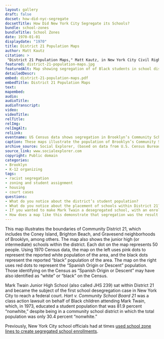 ```yaml
--- 
layout: gallery
draft: false
docset: how-did-nyc-segregate
docsetTitle: How Did New York City Segregate its Schools?
bundle: school-zones
bundleTitle: School Zones
date: 1970-01-01
displaydate: "1970"
title: District 21 Population Maps
author: Matt Kautz
citation: >
 "District 21 Population Maps," Matt Kautz, in New York City Civil Rights History Project, Accessed: [Month Day, Year], https://nyccivilrightshistory.org/gallery/district-21-population-maps.
featured: district-21-population-maps.jpg
featuredAlt: Map showing segregation of of Black students in school districts
detailedDescr: 
embed: district-21-population-maps.pdf
embedTitle: District 21 Population Maps
text: 
mapembed: 
audio: 
audioTitle: 
audioTranscript: 
video: 
videoTitle: 
relTitle: 
relImg: 
relImgAlt: 
relLink: 
eventname: US Census data shows segregation in Brooklyn’s Community School District 21.
caption: These maps illustrate the population of Brooklyn’s Community School District 21, which includes the Coney Island and Brighton Beach neighborhoods of Brooklyn, and shows the junior high (or intermediate) schools within the district. The data comes from the 1970 US Census.
archive_source: Social Explorer, (based on data from U.S. Census Bureau; accessed July 2022).
source_link: www.socialexplorer.com
copyright: Public domain
categories: 
- Brooklyn
- K-12 organizing
tags: 
- racist segregation
- zoning and student assignment
- housing
- court cases
questions: 
- What do you notice about the district’s student population?
- What do you notice about the placement of schools within District 21?
- If you wanted to make Mark Twain a desegregated school, with an enrollment that aligned more with the population of District 21, how would you draw the zone lines? 
- How does a map like this demonstrate that segregation was the result of intentional actions and not a natural occurrence?
--- 
```


This map illustrates the boundaries of Community District 21, which includes the Coney Island, Brighton Beach, and Gravesend neighborhoods of Brooklyn, among others. The map also shows the junior high (or intermediate) schools within the district. Each dot on the map represents 50 people. Using 1970 Census data, the map on the left uses pink dots to represent the reported white population of the area, and the black dots represent the reported “black” population of the area. The map on the right uses red dots to represent the “Spanish Origin or Descent” population. Those identifying on the Census as “Spanish Origin or Descent” may have also identified as “white” or “black” on the Census.  

Mark Twain Junior High School (also called JHS 239) sat within District 21 and became the subject of the first school desegregation case in New York City to reach a federal court. *Hart v. Community School Board 21* was a class action lawsuit on behalf of Black children attending Mark Twain, which, in 1973, educated a student population that was 81.9 percent “nonwhite,” despite being in a community school district in which the total population was only 30.4 percent “nonwhite.”

Previously, New York City school officials had at times [used school zone lines to create segregated school enrollments](/gallery/wadleigh-zoning-map/).
